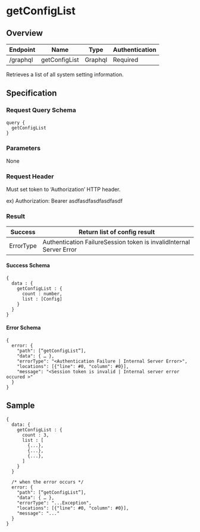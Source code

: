 # getConfigList

## Overview

| Endpoint | Name | Type | Authentication |
| --- | --- | --- | --- |
| /graphql | getConfigList | Graphql | Required |

Retrieves a list of all system setting information.

## Specification

### Request Query Schema

```text
query {
  getConfigList 
}
```

### Parameters

None

### Request Header

Must set token to ‘Authorization’ HTTP header.

ex\) Authorization: Bearer asdfasdfasdfasdfasdf

### Result

| Success | Return list of config result |
| --- | --- |
| ErrorType | Authentication FailureSession token is invalidInternal Server Error |

#### Success Schema

```text
{
  data : {
    getConfigList : {
      count : number,
      list : [Config]
    }
  }
}
```

#### Error Schema

```text
{
  error: {
    "path": [“getConfigList”],
    "data": { … },
    "errorType": "<Authentication Failure | Internal Server Error>",
    "locations": [{"line": #0, "column": #0}],
    "message": "<Session token is invalid | Internal server error occured >"
  }
}
```

## Sample

```text
{
  data: {
    getConfigList : {
      count : 3,
      list : [
        {...},
        {...},
        {...},
      ]
    }
  }

  /* when the error occurs */
  error: {
    "path": [“getConfigList”],
    "data": { … },
    "errorType": "...Exception",
    "locations": [{"line": #0, "column": #0}],
    "message": "..."
  }
}
```

